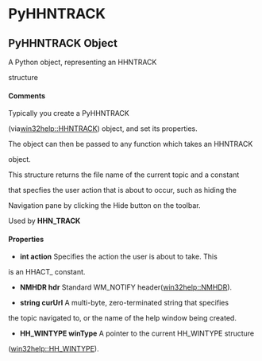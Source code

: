 # PyHHNTRACK

## PyHHNTRACK Object

A Python object, representing an HHNTRACK 

structure

#### Comments
Typically you create a PyHHNTRACK 

(via[win32help::HHNTRACK](win32help.md#win32helphhntrack)) object, and set its properties. 

The object can then be passed to any function which takes an HHNTRACK 

object.

This structure returns the file name of the current topic and a constant 

that specfies the user action that is about to occur, such as hiding the 

Navigation pane by clicking the Hide button on the toolbar.

Used by
 __HHN_TRACK__ 


#### Properties

  -  __int action__ 
    Specifies the action the user is about to take. This 

is an HHACT_ constant.

  -  __NMHDR hdr__ 
    Standard WM_NOTIFY header([win32help::NMHDR](win32help.md#win32helpnmhdr)).

  -  __string curUrl__ 
    A multi-byte, zero-terminated string that specifies 

the topic navigated to, or the name of the help window being created.

  -  __HH_WINTYPE winType__ 
    A pointer to the current HH_WINTYPE structure 

([win32help::HH_WINTYPE](win32help.md#win32helphh_wintype)).